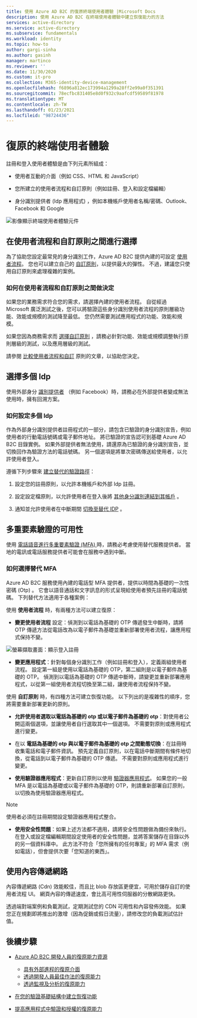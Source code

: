 ```yaml
---
title: 使用 Azure AD B2C 的復原終端使用者體驗 |Microsoft Docs
description: 使用 Azure AD B2C 在終端使用者體驗中建立恢復能力的方法
services: active-directory
ms.service: active-directory
ms.subservice: fundamentals
ms.workload: identity
ms.topic: how-to
author: gargi-sinha
ms.author: gasinh
manager: martinco
ms.reviewer: ''
ms.date: 11/30/2020
ms.custom: it-pro
ms.collection: M365-identity-device-management
ms.openlocfilehash: f6896a812ec173994a1299a28ff2e99a0f351391
ms.sourcegitcommit: 78ecfbc831405e8d0f932c9aafcdf59589f81978
ms.translationtype: MT
ms.contentlocale: zh-TW
ms.lasthandoff: 01/23/2021
ms.locfileid: "98724436"
---
```

# <a name="resilient-end-user-experience"></a>復原的終端使用者體驗

註冊和登入使用者體驗是由下列元素所組成：

- 使用者互動的介面（例如 CSS、HTML 和 JavaScript）

- 您所建立的使用者流程和自訂原則（例如註冊、登入和設定檔編輯）

- 身分識別提供者 (Idp 應用程式) ，例如本機帳戶使用者名稱/密碼、Outlook、Facebook 和 Google

![影像顯示終端使用者體驗元件](media/resilient-end-user-experiences/end-user-experience-architecture.png)

## <a name="choose-between-user-flow-and-custom-policy"></a>在使用者流程和自訂原則之間進行選擇  

為了協助您設定最常見的身分識別工作，Azure AD B2C 提供內建的可設定 [使用者流程](../../active-directory-b2c/user-flow-overview.md)。 您也可以建立自己的 [自訂原則](../../active-directory-b2c/custom-policy-overview.md)，以提供最大的彈性。 不過，建議您只使用自訂原則來處理複雜的案例。

### <a name="how-to-decide-between-user-flow-and-custom-policy"></a>如何在使用者流程和自訂原則之間做決定

如果您的業務需求符合您的需求，請選擇內建的使用者流程。 自從經過 Microsoft 廣泛測試之後，您可以將驗證這些身分識別使用者流程的原則層級功能、效能或規模的測試降至最低。 您仍然需要測試應用程式的功能、效能和規模。

如果您因為商務需求而 [選擇自訂原則](../../active-directory-b2c/custom-policy-get-started.md) ，請務必針對功能、效能或規模調整執行原則層級的測試，以及應用層級的測試。

請參閱 [比較使用者流程和自訂](../../active-directory-b2c/custom-policy-overview.md#comparing-user-flows-and-custom-policies) 原則的文章，以協助您決定。

## <a name="choose-multiple-idps"></a>選擇多個 Idp

使用外部身分 [識別提供者](../../active-directory-b2c/technical-overview.md#external-identity-providers) （例如 Facebook）時，請務必在外部提供者變成無法使用時，擁有回溯方案。

### <a name="how-to-set-up-multiple-idps"></a>如何設定多個 Idp

作為外部身分識別提供者註冊程式的一部分，請包含已驗證的身分識別宣告，例如使用者的行動電話號碼或電子郵件地址。 將已驗證的宣告認可到基礎 Azure AD B2C 目錄實例。 如果外部提供者無法使用，請還原為已驗證的身分識別宣告，並切換回作為驗證方法的電話號碼。 另一個選項是將單次密碼傳送給使用者，以允許使用者登入。

 遵循下列步驟來 [建立替代的驗證路徑](https://github.com/azure-ad-b2c/samples/tree/master/policies/idps-filter)：

 1. 設定您的註冊原則，以允許本機帳戶和外部 Idp 註冊。

 2. 設定設定檔原則，以允許使用者在登入後將 [其他身分識別連結到其帳戶](https://github.com/Azure-Samples/active-directory-b2c-advanced-policies/tree/master/account-linking) 。

 3. 通知並允許使用者在中斷期間 [切換至替代 IDP](../../active-directory-b2c/customize-ui-with-html.md#configure-dynamic-custom-page-content-uri) 。

## <a name="availability-of-multi-factor-authentication"></a>多重要素驗證的可用性

使用 [電話語音進行多重要素驗證 (MFA) ](../../active-directory-b2c/phone-authentication.md)時，請務必考慮使用替代服務提供者。 當地的電訊或電話服務提供者可能會在服務中遇到中斷。

### <a name="how-to-choose-an-alternate-mfa"></a>如何選擇替代 MFA  

Azure AD B2C 服務使用內建的電話型 MFA 提供者，提供以時間為基礎的一次性密碼 (Otp) 。 它會以語音通話和文字訊息的形式呈現給使用者預先註冊的電話號碼。 下列替代方法適用于各種案例：

使用 **使用者流程** 時，有兩種方法可以建立復原：

- **變更使用者流程** 設定：偵測到以電話為基礎的 OTP 傳遞發生中斷時，請將 OTP 傳遞方法從電話改為以電子郵件為基礎並重新部署使用者流程，讓應用程式保持不變。

![螢幕擷取畫面：顯示登入註冊](media/resilient-end-user-experiences/create-sign-in.png)

- **變更應用程式**：針對每個身分識別工作（例如註冊和登入），定義兩組使用者流程。 設定第一組是使用以電話為基礎的 OTP，第二組則是以電子郵件為基礎的 OTP。 偵測到以電話為基礎的 OTP 傳遞中斷時，請變更並重新部署應用程式，以從第一組使用者流程切換至第二組，讓使用者流程保持不變。  

使用 **自訂原則** 時，有四種方法可建立恢復功能。 以下列出的是複雜性的順序，您將需要重新部署更新的原則。

- **允許使用者選取以電話為基礎的 otp 或以電子郵件為基礎的 otp**：對使用者公開這兩個選項，並讓使用者自行選取其中一個選項。 不需要對原則或應用程式進行變更。

- 在以 **電話為基礎的 otp 與以電子郵件為基礎的 otp 之間動態切換**：在註冊時收集電話和電子郵件資訊。 預先定義自訂原則，以在電話中斷期間有條件地切換，從電話到以電子郵件為基礎的 OTP 傳遞。 不需要對原則或應用程式進行變更。

- **使用驗證器應用程式**：更新自訂原則以使用 [驗證器應用程式](https://github.com/azure-ad-b2c/samples/tree/master/policies/custom-mfa-totp)。 如果您的一般 MFA 是以電話為基礎或以電子郵件為基礎的 OTP，則請重新部署自訂原則，以切換為使用驗證器應用程式。

>[!Note]
>使用者必須在註冊期間設定驗證器應用程式整合。

- **使用安全性問題**：如果上述方法都不適用，請將安全性問題做為備份來執行。 在登入或設定檔編輯期間設定使用者的安全性問題，並將答案儲存在目錄以外的另一個資料庫中。 此方法不符合「您所擁有的任何專案」的 MFA 需求（例如電話），但會提供次要「您知道的東西」。

## <a name="use-a-content-delivery-network"></a>使用內容傳遞網路

內容傳遞網路 (Cdn) 效能較佳，而且比 blob 存放區更便宜，可用於儲存自訂的使用者流程 UI。 網頁內容的傳遞速度，會比高可用性伺服器的分散網路更快。  

透過端對端案例和負載測試，定期測試您的 CDN 可用性和內容發佈效能。 如果您正在規劃即將推出的激增（因為促銷或假日流量），請修改您的負載測試估計值。
  
## <a name="next-steps"></a>後續步驟

- [Azure AD B2C 開發人員的復原能力資源](resilience-b2c.md)
  
  - [具有外部進程的復原介面](resilient-external-processes.md)
  - [透過開發人員最佳作法的復原能力](resilience-b2c-developer-best-practices.md)
  - [透過監視及分析的復原能力](resilience-with-monitoring-alerting.md)
- [在您的驗證基礎結構中建立恢復功能](resilience-in-infrastructure.md)
- [提高應用程式中驗證和授權的復原能力](resilience-app-development-overview.md)